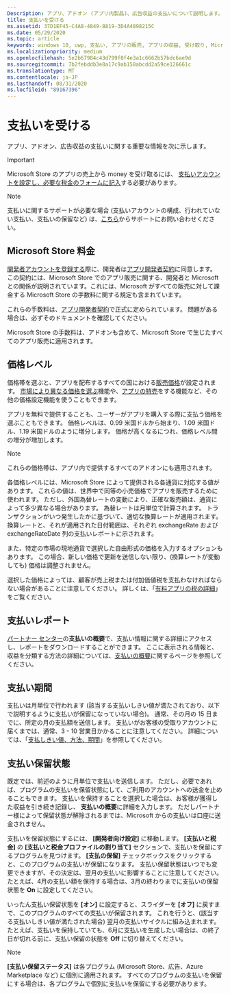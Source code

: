 ```yaml
---
Description: アプリ、アドオン (アプリ内製品)、広告収益の支払いについて説明します。
title: 支払いを受ける
ms.assetid: 37D1EF45-C4A8-4849-8819-3D4A4898215C
ms.date: 05/29/2020
ms.topic: article
keywords: windows 10, uwp, 支払い, アプリの販売, アプリの収益, 受け取り, Microsoft Store の手数料, 支払い保留, パーセント
ms.localizationpriority: medium
ms.openlocfilehash: 5e2b67984c43d799f0f4e3a1c6662b57bdc6ae9d
ms.sourcegitcommit: 7b2febddb3e8a17c9ab158abcdd2a59ce126661c
ms.translationtype: MT
ms.contentlocale: ja-JP
ms.lasthandoff: 08/31/2020
ms.locfileid: "89167396"
---
```

# <a name="getting-paid"></a>支払いを受ける
アプリ、アドオン、広告収益の支払いに関する重要な情報を次に示します。

> [!IMPORTANT]
> Microsoft Store のアプリの売上から money を受け取るには、 [支払いアカウントを設定し、必要な税金のフォームに記入](setting-up-your-payout-account-and-tax-forms.md)する必要があります。

> [!NOTE]
> 支払いに関するサポートが必要な場合 (支払いアカウントの構成、行われていない支払い、支払いの保留など) は、[こちら](https://developer.microsoft.com/windows/support)からサポートにお問い合わせください。

## <a name="store-fee"></a>Microsoft Store 料金

[開発者アカウントを登録する](https://developer.microsoft.com/store/register)際に、開発者は[アプリ開発者契約](/legal/windows/agreements/app-developer-agreement)に同意します。 この契約には、Microsoft Store でのアプリ販売に関する、開発者と Microsoft との関係が説明されています。これには、Microsoft がすべての販売に対して課金する Microsoft Store の手数料に関する規定も含まれています。

これらの手数料は、[アプリ開発者契約](/legal/windows/agreements/app-developer-agreement)で正式に定められています。 問題がある場合は、必ずそのドキュメントを確認してください。

Microsoft Store の手数料は、アドオンも含めて、Microsoft Store で生じたすべてのアプリ販売に適用されます。


## <a name="price-tiers"></a>価格レベル

価格帯を選ぶと、アプリを配布するすべての国における[販売価格](set-and-schedule-app-pricing.md#base-price)が設定されます。 [市場により異なる価格を選ぶ](set-and-schedule-app-pricing.md#override-base-price-for-specific-markets)機能や、[アプリの特売](put-apps-and-add-ons-on-sale.md)をする機能など、その他の価格設定機能を使うこともできます。

アプリを無料で提供することも、ユーザーがアプリを購入する際に支払う価格を選ぶこともできます。 価格レベルは、0.99 米国ドルから始まり、1.09 米国ドル、1.19 米国ドルのように増分します。 価格が高くなるにつれ、価格レベル間の増分が増加します。

> [!NOTE] 
> これらの価格帯は、アプリ内で提供するすべてのアドオンにも適用されます。

各価格レベルには、Microsoft Store によって提供される各通貨に対応する値があります。 これらの値は、世界中で同等の小売価格でアプリを販売するために使われます。 ただし、外国為替レートの変動により、正確な販売額は、通貨によって多少異なる場合があります。 為替レートは月単位で計算されます。 トランザクションがいつ発生したかに基づいて、適切な換算レートが適用されます。 換算レートと、それが適用された日付範囲は、それぞれ exchangeRate および exchangeRateDate 列の支払いレポートに示されます。

また、特定の市場の現地通貨で選択した自由形式の価格を入力するオプションもあります。 この場合、新しい価格で更新を送信しない限り、(換算レートが変動しても) 価格は調整されません。 

選択した価格によっては、顧客が売上税または付加価値税を支払わなければならない場合があることに注意してください。 詳しくは、「[有料アプリの税の詳細](tax-details-for-paid-apps.md)」をご覧ください。


## <a name="payout-reporting"></a>支払いレポート

[パートナー センター](https://partner.microsoft.com/dashboard)の**支払いの概要**で、支払い情報に関する詳細にアクセスし、レポートをダウンロードすることができます。 ここに表示される情報と、収益を分類する方法の詳細については、[支払いの概要](payout-summary.md)に関するページを参照してください。


## <a name="payout-timeframe"></a>支払い期間

支払いは月単位で行われます (該当する支払いしきい値が満たされており、以下で説明するように支払いが保留になっていない場合)。 通常、その月の 15 日までに、所定の月の支払額を送信します。 支払いがお客様の受取りアカウントに届くまでは、通常、3 - 10 営業日かかることに注意してください。 詳細については、「[支払しきい値、方法、期間](payment-thresholds-methods-and-timeframes.md)」を参照してください。


##  <a name="payout-hold-status"></a>支払い保留状態

既定では、前述のように月単位で支払いを送信します。 ただし、必要であれば、プログラムの支払いを保留状態にして、ご利用のアカウントへの送金を止めることもできます。 支払いを保持することを選択した場合は、お客様が獲得した収益を引き続き記録し、 **支払いの概要**に詳細を入力します。 ただしパートナー様によって保留状態が解除されるまでは、Microsoft からの支払いは口座に送金されません。

支払いを保留状態にするには、 **[開発者向け設定]** に移動します。 **[支払いと税金]** の **[支払いと税金プロファイルの割り当て]** セクションで、支払いを保留にするプログラムを見つけます。 **[支払の保留]** チェックボックスをクリックすると、このプログラムの支払いが保留になります。 支払い保留状態はいつでも変更できますが、その決定は、翌月の支払いに影響することに注意してください。 たとえば、4月の支払い額を保持する場合は、3月の終わりまでに支払いの保留状態を **On** に設定してください。

いったん支払い保留状態を **[オン]** に設定すると、スライダーを **[オフ]** に戻すまで、このプログラムのすべての支払いが保留されます。 これを行うと、(該当する支払いしきい値が満たされた場合) 翌月の支払いサイクルに組み込まれます。 たとえば、支払いを保持していても、6月に支払いを生成したい場合は、の終了日が切れる前に、支払い保留の状態を **Off** に切り替えてください。

> [!NOTE]
> **[支払い保留ステータス]** は各プログラム (Microsoft Store、広告、Azure Marketplace など) に個別に適用されます。 すべてのプログラムの支払いを保留にする場合は、各プログラムで個別に支払いを保留にする必要があります。


 

 